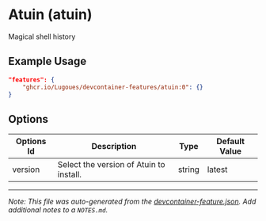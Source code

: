 
# Atuin (atuin)

Magical shell history

## Example Usage

```json
"features": {
    "ghcr.io/Lugoues/devcontainer-features/atuin:0": {}
}
```

## Options

| Options Id | Description | Type | Default Value |
|-----|-----|-----|-----|
| version | Select the version of Atuin to install. | string | latest |



---

_Note: This file was auto-generated from the [devcontainer-feature.json](https://github.com/Lugoues/devcontainer-features/blob/main/src/atuin/devcontainer-feature.json).  Add additional notes to a `NOTES.md`._
